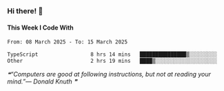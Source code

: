 ### Hi there! 👋

#### This Week I Code With
<!--START_SECTION:waka-->

```txt
From: 08 March 2025 - To: 15 March 2025

TypeScript                 8 hrs 14 mins   ███████████████▒░░░░░░░░░   61.36 %
Other                      2 hrs 19 mins   ████▒░░░░░░░░░░░░░░░░░░░░   17.28 %
```

<!--END_SECTION:waka-->

<!--STARTS_HERE_QUOTE_README-->
<i>❝“Computers are good at following instructions, but not at reading your mind.”— Donald Knuth   ❞</i>
<!--ENDS_HERE_QUOTE_README-->
